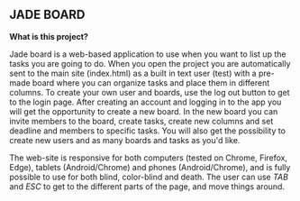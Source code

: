 ## JADE BOARD ##

**What is this project?**

Jade board is a web-based application to use when you want to list up the tasks you are going to do. When you open the project you are automatically sent to the main site (index.html) as a built in text user (test) with a pre-made board where you can organize tasks and place them in different columns. To create your own user and boards, use the log out button to get to the login page. After creating an account and logging in to the app you will get the opportunity to create a new board. In the new board you can invite members to the board, create tasks, create new columns and set deadline and members to specific tasks. You will also get the possibility to create new users and as many boards and tasks as you'd like.

The web-site is responsive for both computers (tested on Chrome, Firefox, Edge), tablets (Android/Chrome) and phones (Android/Chrome), and is fully possible to use for both blind, color-blind and death.
The user can use *TAB* and *ESC* to get to the different parts of the page, and move things around.
